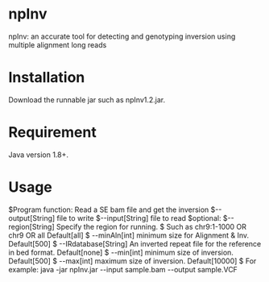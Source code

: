 # npInv
npInv: an accurate tool for detecting and genotyping inversion using multiple alignment long reads

# Installation
Download the runnable jar such as npInv1.2.jar.

# Requirement
Java version 1.8+.

# Usage
$Program function: Read a SE bam file and get the inversion
$--output[String] file to write
$--input[String] file to read
$optional:
$--region[String] Specify the region for running.
$                 Such as chr9:1-1000 OR chr9 OR all Default[all]
$				 --minAln[int] minimum size for Alignment & Inv. Default[500]
$				 --IRdatabase[String] An inverted repeat file for the reference in bed format. Default[none]
$				 --min[int] minimum size of inversion. Default[500]
$				 --max[int] maximum size of inversion. Default[10000]
$				 For example: java -jar npInv.jar --input sample.bam --output sample.VCF
